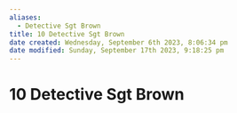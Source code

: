 ```yaml
---
aliases:
  - Detective Sgt Brown
title: 10 Detective Sgt Brown
date created: Wednesday, September 6th 2023, 8:06:34 pm
date modified: Sunday, September 17th 2023, 9:18:25 pm
---
```


# 10 Detective Sgt Brown
